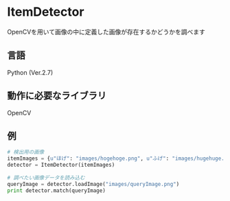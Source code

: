 # ItemDetector
OpenCVを用いて画像の中に定義した画像が存在するかどうかを調べます

## 言語
Python (Ver.2.7)

## 動作に必要なライブラリ
OpenCV

## 例
```python
# 検出用の画像
itemImages = {u"ほげ": "images/hogehoge.png", u"ふげ": "images/hugehuge.png", u"しゃうしゃう": "images/shoushou.png"}
detector = ItemDetector(itemImages)
	
# 調べたい画像データを読み込む
queryImage = detector.loadImage("images/queryImage.png")
print detector.match(queryImage)
```